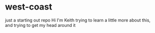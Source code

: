 # west-coast
just a starting out repo
Hi I'm Keith
trying to learn a little more about this, and trying to get my head around it

